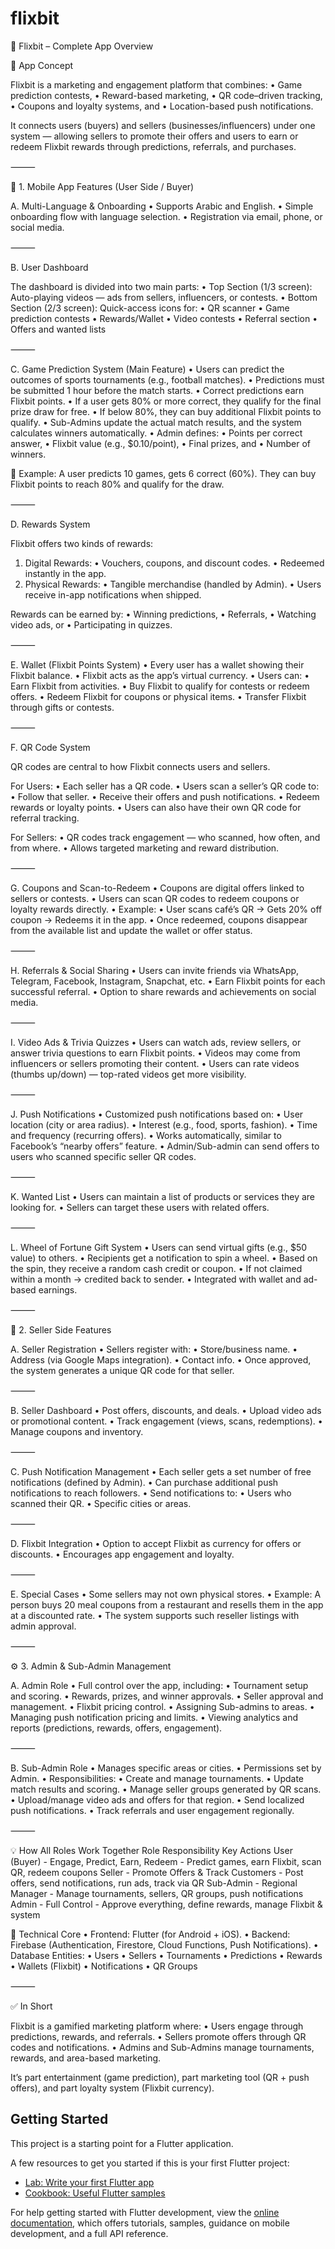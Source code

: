 # flixbit

🌟 Flixbit – Complete App Overview

🎯 App Concept

Flixbit is a marketing and engagement platform that combines:
•	Game prediction contests,
•	Reward-based marketing,
•	QR code–driven tracking,
•	Coupons and loyalty systems, and
•	Location-based push notifications.

It connects users (buyers) and sellers (businesses/influencers) under one system — allowing sellers to promote their offers and users to earn or redeem Flixbit rewards through predictions, referrals, and purchases.

⸻

📱 1. Mobile App Features (User Side / Buyer)

A. Multi-Language & Onboarding
•	Supports Arabic and English.
•	Simple onboarding flow with language selection.
•	Registration via email, phone, or social media.

⸻

B. User Dashboard

The dashboard is divided into two main parts:
•	Top Section (1/3 screen): Auto-playing videos — ads from sellers, influencers, or contests.
•	Bottom Section (2/3 screen): Quick-access icons for:
•	QR scanner
•	Game prediction contests
•	Rewards/Wallet
•	Video contests
•	Referral section
•	Offers and wanted lists

⸻

C. Game Prediction System (Main Feature)
•	Users can predict the outcomes of sports tournaments (e.g., football matches).
•	Predictions must be submitted 1 hour before the match starts.
•	Correct predictions earn Flixbit points.
•	If a user gets 80% or more correct, they qualify for the final prize draw for free.
•	If below 80%, they can buy additional Flixbit points to qualify.
•	Sub-Admins update the actual match results, and the system calculates winners automatically.
•	Admin defines:
•	Points per correct answer,
•	Flixbit value (e.g., $0.10/point),
•	Final prizes, and
•	Number of winners.

📌 Example:
A user predicts 10 games, gets 6 correct (60%). They can buy Flixbit points to reach 80% and qualify for the draw.

⸻

D. Rewards System

Flixbit offers two kinds of rewards:
1.	Digital Rewards:
•	Vouchers, coupons, and discount codes.
•	Redeemed instantly in the app.
2.	Physical Rewards:
•	Tangible merchandise (handled by Admin).
•	Users receive in-app notifications when shipped.

Rewards can be earned by:
•	Winning predictions,
•	Referrals,
•	Watching video ads, or
•	Participating in quizzes.

⸻

E. Wallet (Flixbit Points System)
•	Every user has a wallet showing their Flixbit balance.
•	Flixbit acts as the app’s virtual currency.
•	Users can:
•	Earn Flixbit from activities.
•	Buy Flixbit to qualify for contests or redeem offers.
•	Redeem Flixbit for coupons or physical items.
•	Transfer Flixbit through gifts or contests.

⸻

F. QR Code System

QR codes are central to how Flixbit connects users and sellers.

For Users:
•	Each seller has a QR code.
•	Users scan a seller’s QR code to:
•	Follow that seller.
•	Receive their offers and push notifications.
•	Redeem rewards or loyalty points.
•	Users can also have their own QR code for referral tracking.

For Sellers:
•	QR codes track engagement — who scanned, how often, and from where.
•	Allows targeted marketing and reward distribution.

⸻

G. Coupons and Scan-to-Redeem
•	Coupons are digital offers linked to sellers or contests.
•	Users can scan QR codes to redeem coupons or loyalty rewards directly.
•	Example:
•	User scans café’s QR → Gets 20% off coupon → Redeems it in the app.
•	Once redeemed, coupons disappear from the available list and update the wallet or offer status.

⸻

H. Referrals & Social Sharing
•	Users can invite friends via WhatsApp, Telegram, Facebook, Instagram, Snapchat, etc.
•	Earn Flixbit points for each successful referral.
•	Option to share rewards and achievements on social media.

⸻

I. Video Ads & Trivia Quizzes
•	Users can watch ads, review sellers, or answer trivia questions to earn Flixbit points.
•	Videos may come from influencers or sellers promoting their content.
•	Users can rate videos (thumbs up/down) — top-rated videos get more visibility.

⸻

J. Push Notifications
•	Customized push notifications based on:
•	User location (city or area radius).
•	Interest (e.g., food, sports, fashion).
•	Time and frequency (recurring offers).
•	Works automatically, similar to Facebook’s “nearby offers” feature.
•	Admin/Sub-admin can send offers to users who scanned specific seller QR codes.

⸻

K. Wanted List
•	Users can maintain a list of products or services they are looking for.
•	Sellers can target these users with related offers.

⸻

L. Wheel of Fortune Gift System
•	Users can send virtual gifts (e.g., $50 value) to others.
•	Recipients get a notification to spin a wheel.
•	Based on the spin, they receive a random cash credit or coupon.
•	If not claimed within a month → credited back to sender.
•	Integrated with wallet and ad-based earnings.

⸻

🏪 2. Seller Side Features

A. Seller Registration
•	Sellers register with:
•	Store/business name.
•	Address (via Google Maps integration).
•	Contact info.
•	Once approved, the system generates a unique QR code for that seller.

⸻

B. Seller Dashboard
•	Post offers, discounts, and deals.
•	Upload video ads or promotional content.
•	Track engagement (views, scans, redemptions).
•	Manage coupons and inventory.

⸻

C. Push Notification Management
•	Each seller gets a set number of free notifications (defined by Admin).
•	Can purchase additional push notifications to reach followers.
•	Send notifications to:
•	Users who scanned their QR.
•	Specific cities or areas.

⸻

D. Flixbit Integration
•	Option to accept Flixbit as currency for offers or discounts.
•	Encourages app engagement and loyalty.

⸻

E. Special Cases
•	Some sellers may not own physical stores.
•	Example: A person buys 20 meal coupons from a restaurant and resells them in the app at a discounted rate.
•	The system supports such reseller listings with admin approval.

⸻

⚙️ 3. Admin & Sub-Admin Management

A. Admin Role
•	Full control over the app, including:
•	Tournament setup and scoring.
•	Rewards, prizes, and winner approvals.
•	Seller approval and management.
•	Flixbit pricing control.
•	Assigning Sub-admins to areas.
•	Managing push notification pricing and limits.
•	Viewing analytics and reports (predictions, rewards, offers, engagement).

⸻

B. Sub-Admin Role
•	Manages specific areas or cities.
•	Permissions set by Admin.
•	Responsibilities:
•	Create and manage tournaments.
•	Update match results and scoring.
•	Manage seller groups generated by QR scans.
•	Upload/manage video ads and offers for that region.
•	Send localized push notifications.
•	Track referrals and user engagement regionally.

⸻

💡 How All Roles Work Together
Role  Responsibility Key Actions
User (Buyer) - Engage, Predict, Earn, Redeem  - Predict games, earn Flixbit, scan QR, redeem coupons
Seller - Promote Offers & Track Customers  - Post offers, send notifications, run ads, track via QR
Sub-Admin  - Regional Manager - Manage tournaments, sellers, QR groups, push notifications
Admin  - Full Control  - Approve everything, define rewards, manage Flixbit & system


🧩 Technical Core
•	Frontend: Flutter (for Android + iOS).
•	Backend: Firebase (Authentication, Firestore, Cloud Functions, Push Notifications).
•	Database Entities:
•	Users
•	Sellers
•	Tournaments
•	Predictions
•	Rewards
•	Wallets (Flixbit)
•	Notifications
•	QR Groups

⸻

✅ In Short

Flixbit is a gamified marketing platform where:
•	Users engage through predictions, rewards, and referrals.
•	Sellers promote offers through QR codes and notifications.
•	Admins and Sub-Admins manage tournaments, rewards, and area-based marketing.

It’s part entertainment (game prediction), part marketing tool (QR + push offers), and part loyalty system (Flixbit currency).

## Getting Started

This project is a starting point for a Flutter application.

A few resources to get you started if this is your first Flutter project:

- [Lab: Write your first Flutter app](https://docs.flutter.dev/get-started/codelab)
- [Cookbook: Useful Flutter samples](https://docs.flutter.dev/cookbook)

For help getting started with Flutter development, view the
[online documentation](https://docs.flutter.dev/), which offers tutorials,
samples, guidance on mobile development, and a full API reference.
